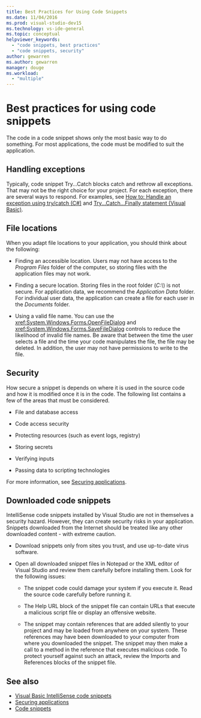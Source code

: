 ```yaml
---
title: Best Practices for Using Code Snippets
ms.date: 11/04/2016
ms.prod: visual-studio-dev15
ms.technology: vs-ide-general
ms.topic: conceptual
helpviewer_keywords:
  - "code snippets, best practices"
  - "code snippets, security"
author: gewarren
ms.author: gewarren
manager: douge
ms.workload:
  - "multiple"
---
```

# Best practices for using code snippets

The code in a code snippet shows only the most basic way to do something. For most applications, the code must be modified to suit the application.

## Handling exceptions

Typically, code snippet Try...Catch blocks catch and rethrow all exceptions. That may not be the right choice for your project. For each exception, there are several ways to respond. For examples, see [How to: Handle an exception using try/catch (C#)](/dotnet/csharp/programming-guide/exceptions/how-to-handle-an-exception-using-try-catch) and [Try...Catch...Finally statement (Visual Basic)](/dotnet/visual-basic/language-reference/statements/try-catch-finally-statement).

## File locations

When you adapt file locations to your application, you should think about the following:

- Finding an accessible location. Users may not have access to the *Program Files* folder of the computer, so storing files with the application files may not work.

- Finding a secure location. Storing files in the root folder (*C:\\*) is not secure. For application data, we recommend the *Application Data* folder. For individual user data, the application can create a file for each user in the *Documents* folder.

- Using a valid file name. You can use the <xref:System.Windows.Forms.OpenFileDialog> and <xref:System.Windows.Forms.SaveFileDialog> controls to reduce the likelihood of invalid file names. Be aware that between the time the user selects a file and the time your code manipulates the file, the file may be deleted. In addition, the user may not have permissions to write to the file.

## Security

How secure a snippet is depends on where it is used in the source code and how it is modified once it is in the code. The following list contains a few of the areas that must be considered.

- File and database access

- Code access security

- Protecting resources (such as event logs, registry)

- Storing secrets

- Verifying inputs

- Passing data to scripting technologies

For more information, see [Securing applications](../ide/securing-applications.md).

## Downloaded code snippets

IntelliSense code snippets installed by Visual Studio are not in themselves a security hazard. However, they can create security risks in your application. Snippets downloaded from the Internet should be treated like any other downloaded content - with extreme caution.

- Download snippets only from sites you trust, and use up-to-date virus software.

- Open all downloaded snippet files in Notepad or the XML editor of Visual Studio and review them carefully before installing them. Look for the following issues:

    - The snippet code could damage your system if you execute it. Read the source code carefully before running it.

    - The Help URL block of the snippet file can contain URLs that execute a malicious script file or display an offensive website.

    - The snippet may contain references that are added silently to your project and may be loaded from anywhere on your system. These references may have been downloaded to your computer from where you downloaded the snippet. The snippet may then make a call to a method in the reference that executes malicious code. To protect yourself against such an attack, review the Imports and References blocks of the snippet file.

## See also

- [Visual Basic IntelliSense code snippets](/dotnet/visual-basic/developing-apps/using-ide/intellisense-code-snippets)
- [Securing applications](../ide/securing-applications.md)
- [Code snippets](../ide/code-snippets.md)